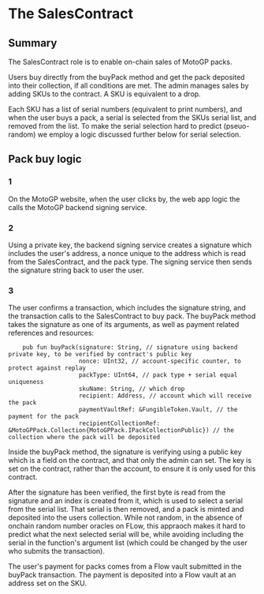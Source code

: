 # The SalesContract

## Summary
The SalesContract role is to enable on-chain sales of MotoGP packs.

Users buy directly from the buyPack method and get the pack deposited into their collection, if all conditions are met.
The admin manages sales by adding SKUs to the contract. A SKU is equivalent to a drop.

Each SKU has a list of serial numbers (equivalent to print numbers), and when the user buys a pack, a serial is selected from the SKUs serial list, and removed from the list. To make the serial selection hard to predict (pseuo-random) we employ a logic discussed further below for serial selection.

## Pack buy logic

### 1
On the MotoGP website, when the user clicks by, the web app logic the calls the MotoGP backend signing service.

### 2
Using a private key, the backend signing service creates a signature which includes the user's address, a nonce unique to the address which is read from the SalesContract, and the pack type.
The signing service then sends the signature string back to user the user.

### 3
The user confirms a transaction, which includes the signature string, and the transaction calls to the SalesContract to buy pack.
The buyPack method takes the signature as one of its arguments, as well as payment related references and resources:

```
    pub fun buyPack(signature: String, // signature using backend private key, to be verified by contract's public key
                    nonce: UInt32, // account-specific counter, to protect against replay
                    packType: UInt64, // pack type + serial equal uniqueness
                    skuName: String, // which drop
                    recipient: Address, // account which will receive the pack 
                    paymentVaultRef: &FungibleToken.Vault, // the payment for the pack
                    recipientCollectionRef: &MotoGPPack.Collection{MotoGPPack.IPackCollectionPublic}) // the collection where the pack will be deposited
```

Inside the buyPack method, the signature is verifying using a public key which is a field on the contract, and that only the admin can set. 
The key is set on the contract, rather than the account, to ensure it is only used for this contract.

After the signature has been verified, the first byte is read from the signature and an index is created from it, which is used to select a serial from the serial list. That serial is then removed, and a pack is minted and deposited into the users collection. While not random, in the absence of onchain random number oracles on FLow, this appraoch makes it hard to predict what the next selected serial will be, while avoiding including the serial in the function's argument list (which could be changed by the user who submits the transaction).

The user's payment for packs comes from a Flow vault submitted in the buyPack transaction. The payment is deposited into a Flow vault at an address set on the SKU.

